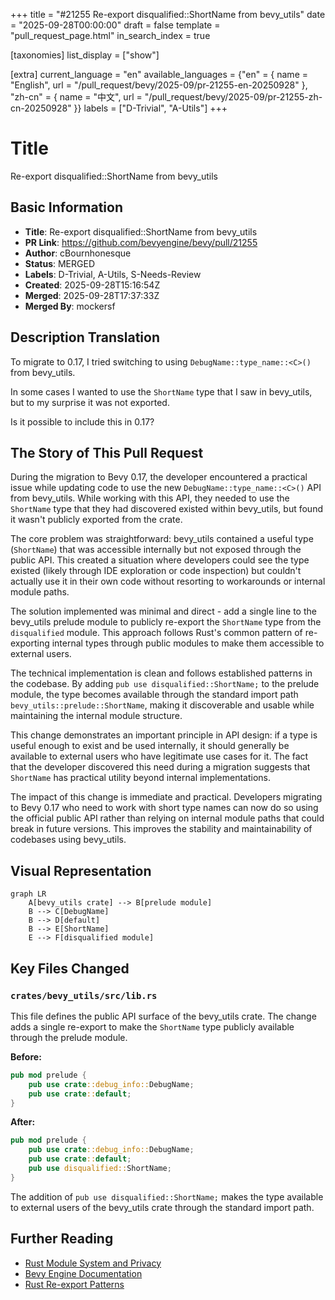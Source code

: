 +++
title = "#21255 Re-export disqualified::ShortName from bevy_utils"
date = "2025-09-28T00:00:00"
draft = false
template = "pull_request_page.html"
in_search_index = true

[taxonomies]
list_display = ["show"]

[extra]
current_language = "en"
available_languages = {"en" = { name = "English", url = "/pull_request/bevy/2025-09/pr-21255-en-20250928" }, "zh-cn" = { name = "中文", url = "/pull_request/bevy/2025-09/pr-21255-zh-cn-20250928" }}
labels = ["D-Trivial", "A-Utils"]
+++

# Title

Re-export disqualified::ShortName from bevy_utils

## Basic Information
- **Title**: Re-export disqualified::ShortName from bevy_utils
- **PR Link**: https://github.com/bevyengine/bevy/pull/21255
- **Author**: cBournhonesque
- **Status**: MERGED
- **Labels**: D-Trivial, A-Utils, S-Needs-Review
- **Created**: 2025-09-28T15:16:54Z
- **Merged**: 2025-09-28T17:37:33Z
- **Merged By**: mockersf

## Description Translation

To migrate to 0.17, I tried switching to using `DebugName::type_name::<C>()` from bevy_utils.

In some cases I wanted to use the `ShortName` type that I saw in bevy_utils, but to my surprise it was not exported.

Is it possible to include this in 0.17?

## The Story of This Pull Request

During the migration to Bevy 0.17, the developer encountered a practical issue while updating code to use the new `DebugName::type_name::<C>()` API from bevy_utils. While working with this API, they needed to use the `ShortName` type that they had discovered existed within bevy_utils, but found it wasn't publicly exported from the crate.

The core problem was straightforward: bevy_utils contained a useful type (`ShortName`) that was accessible internally but not exposed through the public API. This created a situation where developers could see the type existed (likely through IDE exploration or code inspection) but couldn't actually use it in their own code without resorting to workarounds or internal module paths.

The solution implemented was minimal and direct - add a single line to the bevy_utils prelude module to publicly re-export the `ShortName` type from the `disqualified` module. This approach follows Rust's common pattern of re-exporting internal types through public modules to make them accessible to external users.

The technical implementation is clean and follows established patterns in the codebase. By adding `pub use disqualified::ShortName;` to the prelude module, the type becomes available through the standard import path `bevy_utils::prelude::ShortName`, making it discoverable and usable while maintaining the internal module structure.

This change demonstrates an important principle in API design: if a type is useful enough to exist and be used internally, it should generally be available to external users who have legitimate use cases for it. The fact that the developer discovered this need during a migration suggests that `ShortName` has practical utility beyond internal implementations.

The impact of this change is immediate and practical. Developers migrating to Bevy 0.17 who need to work with short type names can now do so using the official public API rather than relying on internal module paths that could break in future versions. This improves the stability and maintainability of codebases using bevy_utils.

## Visual Representation

```mermaid
graph LR
    A[bevy_utils crate] --> B[prelude module]
    B --> C[DebugName]
    B --> D[default]
    B --> E[ShortName]
    E --> F[disqualified module]
```

## Key Files Changed

### `crates/bevy_utils/src/lib.rs`

This file defines the public API surface of the bevy_utils crate. The change adds a single re-export to make the `ShortName` type publicly available through the prelude module.

**Before:**
```rust
pub mod prelude {
    pub use crate::debug_info::DebugName;
    pub use crate::default;
}
```

**After:**
```rust
pub mod prelude {
    pub use crate::debug_info::DebugName;
    pub use crate::default;
    pub use disqualified::ShortName;
}
```

The addition of `pub use disqualified::ShortName;` makes the type available to external users of the bevy_utils crate through the standard import path.

## Further Reading

- [Rust Module System and Privacy](https://doc.rust-lang.org/book/ch07-02-defining-modules-to-control-scope-and-privacy.html)
- [Bevy Engine Documentation](https://docs.rs/bevy)
- [Rust Re-export Patterns](https://doc.rust-lang.org/reference/items/use-declarations.html)